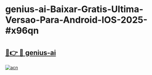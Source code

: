 # genius-ai-Baixar-Gratis-Ultima-Versao-Para-Android-IOS-2025-#x96qn

# <h2><a href="https://ainizakaria.my?title=genius-ai&ref=24M">🔗👉 🔴 genius-ai</a></h2>

[![acn](https://github.com/user-attachments/assets/0f9c940e-d8b0-45ae-aac7-cd30a18b3e1c)](https://ainizakaria.my?title=genius-ai&ref=24M)

